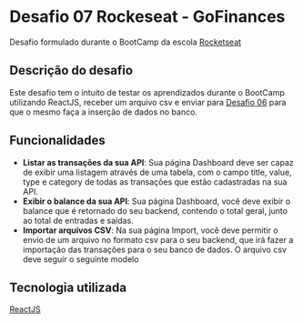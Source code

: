 # Desafio 07 Rockeseat - GoFinances

Desafio formulado durante o BootCamp da escola [Rocketseat](https://rocketseat.com.br/)

## Descrição do desafio

Este desafio tem o intuito de testar os aprendizados durante o BootCamp utilizando ReactJS, receber um arquivo csv e enviar para [Desafio 06](https://github.com/gabrielsartorato/type-orm-challange) para que o mesmo faça a inserção de dados no banco. 

## Funcionalidades

- **Listar as transações da sua API**: Sua página Dashboard deve ser capaz de exibir uma listagem através de uma tabela, com o campo title, value, type e category de todas as transações que estão cadastradas na sua API.
- **Exibir o balance da sua API**: Sua página Dashboard, você deve exibir o balance que é retornado do seu backend, contendo o total geral, junto ao total de entradas e saídas.
- **Importar arquivos CSV**: Na sua página Import, você deve permitir o envio de um arquivo no formato csv para o seu backend, que irá fazer a importação das transações para o seu banco de dados. O arquivo csv deve seguir o seguinte modelo

## Tecnologia utilizada

[ReactJS](https://pt-br.reactjs.org/)


